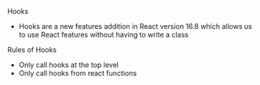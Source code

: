 Hooks
* Hooks are a new features addition in React version 16.8 which allows us to use React features without having to write a class

Rules of Hooks
* Only call hooks at the top level
* Only call hooks from react functions